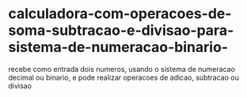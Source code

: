 # calculadora-com-operacoes-de-soma-subtracao-e-divisao-para-sistema-de-numeracao-binario-

recebe como entrada dois numeros, usando o sistema de numeracao decimal ou binario,
e pode realizar operacoes de adicao, subtracao ou divisao
